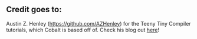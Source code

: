 ## Credit goes to:

Austin Z. Henley (https://github.com/AZHenley) for the Teeny Tiny Compiler tutorials, which Cobalt is based off of. Check his blog out [here](https://austinhenley.com/blog/)!